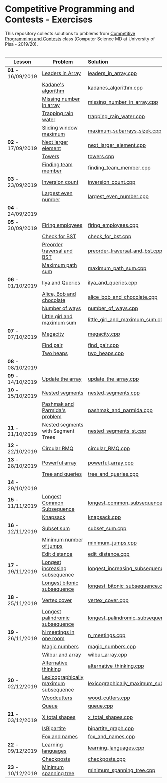 # Competitive Programming and Contests - Exercises

This repository collects solutions to problems from [Competitive Programming and Contests](https://github.com/rossanoventurini/CompetitiveProgramming) class (Computer Science MD at University of Pisa - 2019/20).
<br/><br/>

| Lesson | Problem | Solution | Status |
| ------ | ------- | :-------- | :------: |
| **01** - 16/09/2019 | [Leaders in Array](http://practice.geeksforgeeks.org/problems/leaders-in-an-array/0) | [leaders_in_array.cpp](https://github.com/lorenzovolpi/CPExercises/blob/master/source/lesson01/leaders_in_array/leaders_in_array.cpp) | Accepted |
|        | [Kadane's algorithm](http://practice.geeksforgeeks.org/problems/kadanes-algorithm/0) | [kadanes_algorithm.cpp](http://practice.geeksforgeeks.org/problems/kadanes-algorithm/0) | Accepted |
|        | [Missing number in array](http://practice.geeksforgeeks.org/problems/missing-number-in-array/0) | [missing_number_in_array.cpp](https://github.com/lorenzovolpi/CPExercises/blob/master/source/lesson01/missing_number_in_array/missing_number_in_array.cpp) | Accepted |
|        | [Trapping rain water](http://practice.geeksforgeeks.org/problems/trapping-rain-water/0) | [trapping_rain_water.cpp](https://github.com/lorenzovolpi/CPExercises/blob/master/source/lesson01/trapping_rain_water/trapping_rain_water.cpp) | Accepted |
|        | [Sliding window maximum](http://practice.geeksforgeeks.org/problems/maximum-of-all-subarrays-of-size-k/0) | [maximum_subarrays_sizek.cpp](https://github.com/lorenzovolpi/CPExercises/blob/master/source/lesson01/maximum_subarrays_sizek/maximum_subarrays_sizek.cpp) | Accepted |
| **02** - 17/09/2019 | [Next larger element](http://practice.geeksforgeeks.org/problems/next-larger-element/0) | [next_larger_element.cpp](https://github.com/lorenzovolpi/CPExercises/blob/master/source/lesson02/next_larger_element/next_larger_element.cpp) | Accepted |
|        | [Towers](http://codeforces.com/problemset/problem/37/A?locale=en) | [towers.cpp](https://github.com/lorenzovolpi/CPExercises/blob/master/source/lesson02/towers/towers.cpp) | ? |
|        | [Finding team member](http://codeforces.com/problemset/problem/579/B?locale=en) | [finding_team_member.cpp](https://github.com/lorenzovolpi/CPExercises/blob/master/source/lesson02/finding_team_member/finding_team_member.cpp) | Accepted |
| **03** - 23/09/2019 | [Inversion count](http://www.spoj.com/problems/INVCNT/) | [inversion_count.cpp](https://github.com/lorenzovolpi/CPExercises/tree/master/source/lesson03/inversion_count/inversion_count.cpp) | ? |
|        | [Largest even number](http://practice.geeksforgeeks.org/problems/largest-even-number/0) | [largest_even_number.cpp](https://github.com/lorenzovolpi/CPExercises/tree/master/source/lesson03/largest_even_number/largest_even_number.cpp) | Accepted |
| **04** - 24/09/2019 |  |  |
| **05** - 30/09/2019 | [Firing employees](http://practice.geeksforgeeks.org/problems/firing-employees/0) | [firing_employees.cpp](https://github.com/lorenzovolpi/CPExercises/blob/master/source/lesson05/firing_employees/firing_employees.cpp) | ? |
|        | [Check for BST](http://practice.geeksforgeeks.org/problems/check-for-bst/1) | [check_for_bst.cpp](https://github.com/lorenzovolpi/CPExercises/tree/master/source/lesson05/check_for_bst/check_for_bst.cpp) | ? |
|        | [Preorder traversal and BST](http://practice.geeksforgeeks.org/problems/preorder-traversal-and-bst/0) | [preorder_traversal_and_bst.cpp](https://github.com/lorenzovolpi/CPExercises/tree/master/source/lesson05/preorder_traversal_and_bst/preorder_traversal_and_bst.cpp) | ? |
|        | [Maximum path sum](http://practice.geeksforgeeks.org/problems/maximum-path-sum/1) | [maximum_path_sum.cpp](https://github.com/lorenzovolpi/CPExercises/blob/master/source/lesson05/maximum_path_sum/maximum_path_sum.cpp) | ? |
| **06** - 01/10/2019| [Ilya and Queries](http://codeforces.com/problemset/problem/313/B?locale=en) | [ilya_and_queries.cpp](https://github.com/lorenzovolpi/CPExercises/blob/master/source/lesson06/ilya_and_queries/ilya_and_queries.cpp) | Accepted |
|        | [Alice, Bob and chocolate](http://codeforces.com/problemset/problem/6/C?locale=en) | [alice_bob_and_chocolate.cpp](https://github.com/lorenzovolpi/CPExercises/blob/master/source/lesson06/alice_bob_and_chocolate/alice_bob_and_chocolate.cpp) | Accepted |
|        | [Number of ways](http://codeforces.com/problemset/problem/466/C?locale=en) | [number_of_ways.cpp](https://github.com/lorenzovolpi/CPExercises/blob/master/source/lesson06/number_of_ways/number_of_ways.cpp) | ? |
|        | [Little girl and maximum sum](http://codeforces.com/problemset/problem/276/C?locale=en) | [little_girl_and_maximum_sum.cpp](https://github.com/lorenzovolpi/CPExercises/blob/master/source/lesson06/little_girl_and_maximum_sum/little_girl_and_maximum_sum.cpp) | ? |
| **07** - 07/10/2019 | [Megacity](http://codeforces.com/problemset/problem/424/B?locale=en) | [megacity.cpp](https://github.com/lorenzovolpi/CPExercises/blob/master/source/lesson07/megacity/megacity.cpp) | Accepted |
|        | [Find pair](http://codeforces.com/problemset/problem/160/C?locale=en) | [find_pair.cpp](https://github.com/lorenzovolpi/CPExercises/blob/master/source/lesson07/find_pair/find_pair.cpp) | ? |
|        | [Two heaps](http://codeforces.com/problemset/problem/353/B?locale=en) | [two_heaps.cpp](https://github.com/lorenzovolpi/CPExercises/blob/master/source/lesson07/two_heaps/two_heaps.cpp) | ? |
| **08** - 08/10/2019 |  |  |
| **09** - 14/10/2019 | [Update the array](http://www.spoj.com/problems/UPDATEIT/) | [update_the_array.cpp](https://github.com/lorenzovolpi/CPExercises/blob/master/source/lesson09/update_the_array/update_the_array.cpp) | Time limit exceeded |
| **10** - 15/10/2019 | [Nested segments](http://codeforces.com/problemset/problem/652/D?locale=en) | [nested_segments.cpp](https://github.com/lorenzovolpi/CPExercises/blob/master/source/lesson10/nested_segments/nested_segments.cpp) | Accepted |
|        | [Pashmak and Parmida's problem](http://codeforces.com/problemset/problem/459/D?locale=en) | [pashmak_and_parmida.cpp](https://github.com/lorenzovolpi/CPExercises/blob/master/source/lesson10/pashmak_and_parmida/pashmak_and_parmida.cpp) | Accepted |
| **11** - 21/10/2019 | [Nested segments](http://codeforces.com/problemset/problem/652/D?locale=en) <br/>with Segment Trees |[nested_segments_st.cpp](https://github.com/lorenzovolpi/CPExercises/blob/master/source/lesson11/nested_segments_st/nested_segments_st.cpp) |  Accepted |
| **12** - 22/10/2019 | [Circular RMQ](http://codeforces.com/problemset/problem/52/C) | [circular_RMQ.cpp](https://github.com/lorenzovolpi/CPExercises/blob/master/source/lesson12/circular_RMQ/circular_RMQ.cpp) | Time limit exceeded |
| **13** - 28/10/2019 | [Powerful array](http://codeforces.com/contest/86/problem/D) | [powerful_array.cpp](https://github.com/lorenzovolpi/CPExercises/blob/master/source/lesson13/powerful_array/powerful_array.cpp) | Time limit exceeded |
|        | [Tree and queries](http://codeforces.com/contest/375/problem/D) | [tree_and_queries.cpp](https://github.com/lorenzovolpi/CPExercises/blob/master/source/lesson13/tree_and_queries/tree_and_queries.cpp) | - |
| **14** - 29/10/2019 |  |  |
| **15** - 11/11/2019 | [Longest Common Subsequence](https://practice.geeksforgeeks.org/problems/longest-common-subsequence/0) | [longest_common_subsequence.cpp](https://github.com/lorenzovolpi/CPExercises/blob/master/source/lesson15/longest_common_subsequnce/longest_common_subsequence.cpp) | Accepted |
|        | [Knapsack](https://www.spoj.com/problems/KNAPSACK/) | [knapsack.cpp](https://github.com/lorenzovolpi/CPExercises/blob/master/source/lesson15/knapsack/knapsack.cpp) | Accepted |
| **16** - 12/11/2019 | [Subset sum](https://practice.geeksforgeeks.org/problems/subset-sum-problem/0) | [subset_sum.cpp](https://github.com/lorenzovolpi/CPExercises/blob/master/source/lesson16/subset_sum/subset_sum.cpp) | Accepted |
|        | [Minimum number of jumps](https://practice.geeksforgeeks.org/problems/minimum-number-of-jumps/0) | [minimum_jumps.cpp](https://github.com/lorenzovolpi/CPExercises/blob/master/source/lesson16/minimum_jumps/minimum_jumps.cpp) | Accepted |
|        | [Edit distance](https://practice.geeksforgeeks.org/problems/edit-distance/0) | [edit_distance.cpp](https://github.com/lorenzovolpi/CPExercises/blob/master/source/lesson16/edit_distance/edit_distance.cpp) | Accepted |
| **17** - 19/11/2019 | [Longest increasing subsequence](https://practice.geeksforgeeks.org/problems/longest-increasing-subsequence/0) | [longest_increasing_subsequence.cpp](https://github.com/lorenzovolpi/CPExercises/blob/master/source/lesson17/longest_increasing_subsequence/longest_increasing_subsequence.cpp) | Accepted |
|        | [Longest bitonic subsequence](https://practice.geeksforgeeks.org/problems/longest-bitonic-subsequence/0) | [longest_bitonic_subsequence.cpp](https://github.com/lorenzovolpi/CPExercises/blob/master/source/lesson17/longest_bitonic_subsequence/longest_bitonic_subsequence.cpp) | Accepted |
| **18** - 25/11/2019 | [Vertex cover](http://www.spoj.com/problems/PT07X/) | [vertex_cover.cpp](https://github.com/lorenzovolpi/CPExercises/blob/master/source/lesson18/vertex_cover/vertex_cover.cpp) | - |
|        | [Longest palindromic subsequence](https://practice.geeksforgeeks.org/problems/longest-palindromic-subsequence/0) | [longest_palindromic_subsequence.cpp](https://github.com/lorenzovolpi/CPExercises/blob/master/source/lesson18/longest_palindromic_subsequence/longest_palindromic_subsequence.cpp) |  Accepted |
| **19** - 26/11/2019 | [N meetings in one room](http://practice.geeksforgeeks.org/problems/n-meetings-in-one-room/0) | [n_meetings.cpp](https://github.com/lorenzovolpi/CPExercises/blob/master/source/lesson19/n_meetings/n_meetings.cpp) | Accepted |
|        | [Magic numbers](http://codeforces.com/problemset/problem/320/A?locale=en) | [magic_numbers.cpp](https://github.com/lorenzovolpi/CPExercises/blob/master/source/lesson19/magic_numbers/magic_numbers.cpp) | Accepted |
|        | [Wilbur and array](http://codeforces.com/problemset/problem/596/B?locale=en) | [wilbur_array.cpp](https://github.com/lorenzovolpi/CPExercises/blob/master/source/lesson19/wilbur_array/wilbur_array.cpp) | Accepted |
|        | [Alternative thinking](http://codeforces.com/problemset/problem/603/A?locale=en) | [alternative_thinking.cpp](https://github.com/lorenzovolpi/CPExercises/blob/master/source/lesson19/alternative_thinking/alternative_thinking.cpp) | Accepted |
| **20** - 02/12/2019 | [Lexicographically maximum subsequence](http://codeforces.com/problemset/problem/196/A?locale=en) |  [lexicographically_maximum_subsequence.cpp](https://github.com/lorenzovolpi/CPExercises/blob/master/source/lesson20/lexicographically_maximum_subsequence/lexicographically_maximum_subsequence.cpp) | Accepted |
|        | [Woodcutters](http://codeforces.com/contest/545/problem/C?locale=en) | [wood_cutters.cpp](https://github.com/lorenzovolpi/CPExercises/blob/master/source/lesson20/wood_cutters/wood_cutters.cpp) | Accepted |
|        | [Queue](http://codeforces.com/problemset/problem/141/C?locale=en) | [queue.cpp](https://github.com/lorenzovolpi/CPExercises/blob/master/source/lesson20/queue/queue.cpp) | Accepted |
| **21** - 03/12/2019 | [X total shapes](http://practice.geeksforgeeks.org/problems/x-total-shapes/0) | [x_total_shapes.cpp](https://github.com/lorenzovolpi/CPExercises/blob/master/source/lesson21/x_total_shapes/x_total_shapes.cpp) | Accepted |
|        | [IsBipartite](http://practice.geeksforgeeks.org/problems/bipartite-graph/1) | [bipartite_graph.cpp](https://github.com/lorenzovolpi/CPExercises/blob/master/source/lesson21/bipartite_graph/bipartite_graph.cpp) | Accepted |
|        | [Fox and names](http://codeforces.com/problemset/problem/510/C?locale=en) | [fox_and_names.cpp](https://github.com/lorenzovolpi/CPExercises/blob/master/source/lesson21/fox_and_names/fox_and_names.cpp) |  Accepted |
| **22** - 09/12/2019 | [Learning languages](http://codeforces.com/problemset/problem/277/A?locale=en) | [learning_languages.cpp](https://github.com/lorenzovolpi/CPExercises/blob/master/source/lesson22/learning_languages/learning_languages.cpp) | Accepted |
|        | [Checkposts](http://codeforces.com/problemset/problem/427/C?locale=en) | [checkposts.cpp](https://github.com/lorenzovolpi/CPExercises/blob/master/source/lesson22/checkposts/checkposts.cpp) | Accepted |
| **23** - 10/12/2019 | [Minimum spanning tree](http://www.spoj.com/problems/MST/) | [minimum_spanning_tree.cpp](https://github.com/lorenzovolpi/CPExercises/blob/master/source/lesson23/minimum_spanning_tree/minimum_spanning_tree.cpp) | Accepted |